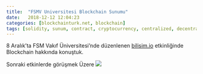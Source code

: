 ```yaml
---
title:  "FSMV Universitesi Blockchain Sunumu"
date:   2018-12-12 12:04:23
categories: [blockchainturk.net, blockchain]
tags: [solidity, sunum, contract, cryptocurrency, centralized, decentralized, distributed, sanal, para, dijital, kripto, byzantine, bizans, general, java, nedir, Distributed, Legder, Blockchain, Bitcoin, utxo, Block, Mehmet Cem Yücel, Mehmet, Cem, Yucel, Yücel, blockchainturk, blockchainturk.net]
---
```


8 Aralık’ta FSM Vakıf Üniversitesi’nde düzenlenen  [bilisim.io](http://bilisim.io/)  etkinliğinde Blockchain hakkında konuştuk.

Sonraki etkinlerde görüşmek Üzere
![](https://cdn-images-1.medium.com/max/600/1*FOSTit_q9bjS-26yrO9CSg.jpeg)

